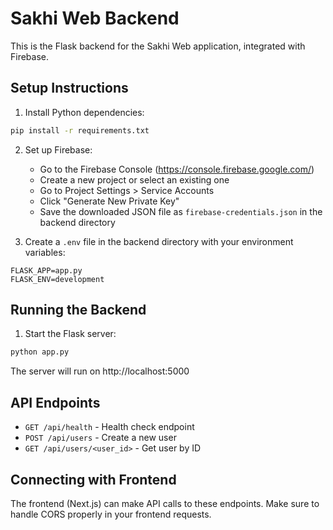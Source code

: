 # Sakhi Web Backend

This is the Flask backend for the Sakhi Web application, integrated with Firebase.

## Setup Instructions

1. Install Python dependencies:
```bash
pip install -r requirements.txt
```

2. Set up Firebase:
   - Go to the Firebase Console (https://console.firebase.google.com/)
   - Create a new project or select an existing one
   - Go to Project Settings > Service Accounts
   - Click "Generate New Private Key"
   - Save the downloaded JSON file as `firebase-credentials.json` in the backend directory

3. Create a `.env` file in the backend directory with your environment variables:
```
FLASK_APP=app.py
FLASK_ENV=development
```

## Running the Backend

1. Start the Flask server:
```bash
python app.py
```

The server will run on http://localhost:5000

## API Endpoints

- `GET /api/health` - Health check endpoint
- `POST /api/users` - Create a new user
- `GET /api/users/<user_id>` - Get user by ID

## Connecting with Frontend

The frontend (Next.js) can make API calls to these endpoints. Make sure to handle CORS properly in your frontend requests. 